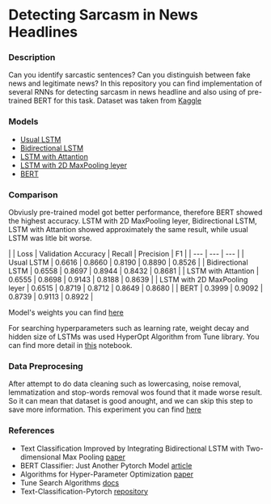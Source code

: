 # Detecting Sarcasm in News Headlines

### Description

Can you identify sarcastic sentences? Can you distinguish between fake news and legitimate news?
In this repository you can find implementation of several RNNs for detecting sarcasm in news headline and also using of pre-trained BERT for this task.
Dataset was taken from [Kaggle](https://www.kaggle.com/rmisra/news-headlines-dataset-for-sarcasm-detection) 

### Models

* [Usual LSTM](https://github.com/koren-v/DetectingSarcasm/blob/master/Models/LSTM.py)
* [Bidirectional LSTM](https://github.com/koren-v/DetectingSarcasm/blob/master/Models/BidirectionalLSTM.py)
* [LSTM with Attantion](https://github.com/koren-v/DetectingSarcasm/blob/master/Models/AttantionLSTM.py)
* [LSTM with 2D MaxPooling leyer](https://github.com/koren-v/DetectingSarcasm/blob/master/Models/LSTM2DMaxPool.py)
* [BERT](https://github.com/koren-v/DetectingSarcasm/blob/master/Notebooks/BERT.ipynb)

### Comparison

Obviusly pre-trained model got better performance, therefore BERT showed the highest accuracy. LSTM with 2D MaxPooling leyer, Bidirectional LSTM, LSTM with Attantion showed approximately the same result, while usual LSTM was litle bit worse.

|  |  Loss  | Validation Accuracy | Recall | Precision | F1 |
| --- | --- | --- |
| Usual LSTM                     | 0.6616 |        0.8660       | 0.8190 | 0.8890 | 0.8526 |
| Bidirectional LSTM             | 0.6558 |        0.8697       | 0.8944 | 0.8432 | 0.8681 |
| LSTM with Attantion            | 0.6555 |        0.8698       | 0.9143 | 0.8188 | 0.8639 |
| LSTM with 2D MaxPooling leyer  | 0.6515 |        0.8719       | 0.8712 | 0.8649 | 0.8680 |
| BERT                           | 0.3999 |        0.9092       | 0.8739 | 0.9113 | 0.8922 |

Model's weights you can find [here]()

For searching hyperparameters such as learning rate, weight decay and hidden size of LSTMs was used HyperOpt Algorithm from Tune library. You can find more detail in [this](https://github.com/koren-v/DetectingSarcasm/blob/master/Notebooks/Experements/TuneLSTMs.ipynb) notebook.

### Data Preprocesing

After attempt to do data cleaning such as lowercasing, noise removal, lemmatization and stop-words removal wos found that it made worse result. So it can mean that dataset is good anought, and we can skip this step to save more information. This experiment you can find [here](https://github.com/koren-v/DetectingSarcasm/blob/master/Notebooks/Experements/CleanedDataLSTMs.ipynb)

### References

* Text Classification Improved by Integrating Bidirectional LSTM
with Two-dimensional Max Pooling [paper](https://www.aclweb.org/anthology/C16-1329.pdf)
* BERT Classifier: Just Another Pytorch Model [article](https://towardsdatascience.com/bert-classifier-just-another-pytorch-model-881b3cf05784)
* Algorithms for Hyper-Parameter Optimization [paper](https://papers.nips.cc/paper/4443-algorithms-for-hyper-parameter-optimization.pdf)
* Tune Search Algorithms [docs](https://ray.readthedocs.io/en/latest/tune-searchalg.html)
* Text-Classification-Pytorch [repository](https://github.com/prakashpandey9/Text-Classification-Pytorch#license)
